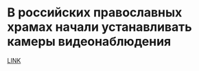 # В российских православных храмах начали устанавливать камеры видеонаблюдения



[LINK](https://varlamov.ru/3803715.html)